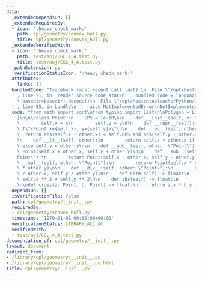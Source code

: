 ```yaml
---
data:
  _extendedDependsOn: []
  _extendedRequiredBy:
  - icon: ':heavy_check_mark:'
    path: cpl/geometry/convex_hull.py
    title: cpl/geometry/convex_hull.py
  _extendedVerifiedWith:
  - icon: ':heavy_check_mark:'
    path: test/aoj/CGL_4_A.test.py
    title: test/aoj/CGL_4_A.test.py
  _pathExtension: py
  _verificationStatusIcon: ':heavy_check_mark:'
  attributes:
    links: []
  bundledCode: "Traceback (most recent call last):\n  File \"/opt/hostedtoolcache/Python/3.9.0/x64/lib/python3.9/site-packages/onlinejudge_verify/documentation/build.py\"\
    , line 71, in _render_source_code_stat\n    bundled_code = language.bundle(stat.path,\
    \ basedir=basedir).decode()\n  File \"/opt/hostedtoolcache/Python/3.9.0/x64/lib/python3.9/site-packages/onlinejudge_verify/languages/python.py\"\
    , line 85, in bundle\n    raise NotImplementedError\nNotImplementedError\n"
  code: "from math import sqrt\nfrom typing import List\n\nPolygon = List[\"Point\"\
    ]\n\n\nclass Point:\n    EPS = 1e-10\n\n    def __init__(self, x: float, y: float):\n\
    \        self.x = x\n        self.y = y\n\n    def __repr__(self):\n        return\
    \ f\"<Point x={self.x}, y={self.y}>\"\n\n    def __eq__(self, other):\n      \
    \  return abs(self.x - other.x) < self.EPS and abs(self.y - other.y) < self.EPS\n\
    \n    def __lt__(self, other):\n        return self.x < other.x if self.x != other.x\
    \ else self.y < other.y\n\n    def __add__(self, other: \"Point\"):\n        return\
    \ Point(self.x + other.x, self.y + other.y)\n\n    def __sub__(self, other: \"\
    Point\"):\n        return Point(self.x - other.x, self.y - other.y)\n\n    def\
    \ __mul__(self, other: \"Point\"):\n        return Point(self.x * other.x, self.y\
    \ * other.y)\n\n    def __div__(self, other: \"Point\"):\n        return Point(self.x\
    \ / other.x, self.y / other.y)\n\n    def norm(self) -> float:\n        return\
    \ self.x ** 2 + self.y ** 2\n\n    def abs(self) -> float:\n        return sqrt(self.norm())\n\
    \n\ndef cross(a: Point, b: Point) -> float:\n    return a.x * b.y - a.y * b.x\n"
  dependsOn: []
  isVerificationFile: false
  path: cpl/geometry/__init__.py
  requiredBy:
  - cpl/geometry/convex_hull.py
  timestamp: '1970-01-01 00:00:00+00:00'
  verificationStatus: LIBRARY_ALL_AC
  verifiedWith:
  - test/aoj/CGL_4_A.test.py
documentation_of: cpl/geometry/__init__.py
layout: document
redirect_from:
- /library/cpl/geometry/__init__.py
- /library/cpl/geometry/__init__.py.html
title: cpl/geometry/__init__.py
---
```

